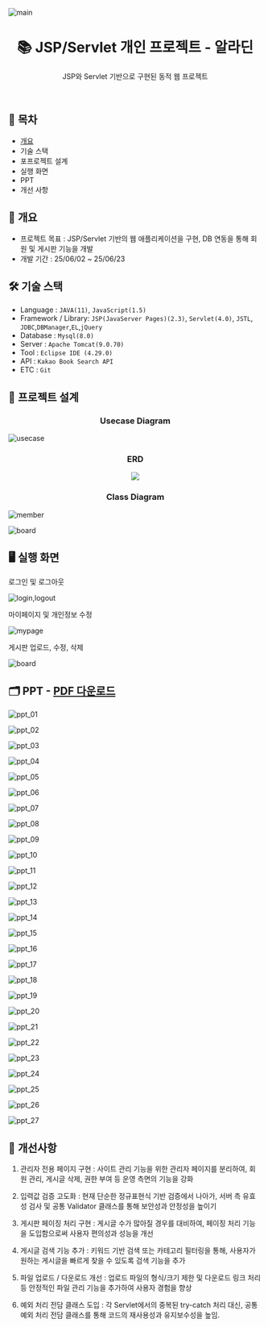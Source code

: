 ![main](https://github.com/user-attachments/assets/45678c4c-a399-4bca-a75a-05f7892b038b)

<h1 align="center">📚 JSP/Servlet 개인 프로젝트 - 알라딘</h1>
<p align="center">JSP와 Servlet 기반으로 구현된 동적 웹 프로젝트</p>
<br/>

## 📌 목차

- [개요](https://github.com/notuna87/noh_aladinJSP#-개요)
- 기술 스택
- 포프로젝트 설계
- 실행 화면
- PPT
- 개선 사항

## 📖 개요
- 프로젝트 목표 : JSP/Servlet 기반의 웹 애플리케이션을 구현, DB 연동을 통해 회원 및 게시판 기능을 개발
- 개발 기간 : 25/06/02 ~ 25/06/23

## 🛠️ 기술 스택
- Language : `JAVA(11)`, `JavaScript(1.5)`
- Framework / Library: `JSP(JavaServer Pages)(2.3)`, `Servlet(4.0)`, `JSTL`, `JDBC`,`DBManager`,`EL`,`jQuery`
- Database : `Mysql(8.0)`
- Server : `Apache Tomcat(9.0.70)`
- Tool : `Eclipse IDE (4.29.0)`
- API : `Kakao Book Search API`
- ETC : `Git`

## 🧩 프로젝트 설계
<h3 align="center">Usecase Diagram</h3>

![usecase](https://github.com/user-attachments/assets/813cf7e9-3e80-4394-97e6-f16c0f81d6c3)

<h3 align="center">ERD</h3>

<p align="center"><img src="https://github.com/user-attachments/assets/e81a5f9c-18e0-4d73-9f9a-3e5224f32f2a"></p>

<h3 align="center">Class Diagram</h3>

![member](https://github.com/user-attachments/assets/b5bb1992-f210-43c9-bdd4-74c2e035f2d4)

![board](https://github.com/user-attachments/assets/43a546fb-75c9-4643-aa45-4fa0ae38136e)


## 🖥️ 실행 화면

로그인 및 로그아웃

![login,logout](https://github.com/user-attachments/assets/04500a0c-4221-42d0-957b-57c2d503270e)

마이페이지 및 개인정보 수정

![mypage](https://github.com/user-attachments/assets/32df0566-18c2-47c8-bf14-91a4b38de000)

게시판 업로드, 수정, 삭제

![board](https://github.com/user-attachments/assets/80dd2352-4b50-44a9-961b-99b498c9eeaa)

## 🗂️ PPT - [PDF 다운로드](https://github.com/user-attachments/files/20859117/aladin_jsp.pdf)

![ppt_01](https://github.com/user-attachments/assets/ffcc998d-2101-4801-aeac-5e6d17643a37)

![ppt_02](https://github.com/user-attachments/assets/176b76f9-ecf9-42e7-a5de-cb29b32e3dda)

![ppt_03](https://github.com/user-attachments/assets/565a1904-47c0-4c2f-9d14-0269558bc4ff)

![ppt_04](https://github.com/user-attachments/assets/cd9fbe2b-070a-4178-b357-6d9fe8b50757)

![ppt_05](https://github.com/user-attachments/assets/b3772135-b1b8-4e48-9cbe-8efa5c6652b6)

![ppt_06](https://github.com/user-attachments/assets/e56423bb-36c9-45dc-8a60-caaf07e6b717)

![ppt_07](https://github.com/user-attachments/assets/f8af0332-a468-4d67-830e-5b97df36dc9f)

![ppt_08](https://github.com/user-attachments/assets/4606aa4b-30a3-4457-9fef-df5f6814314f)

![ppt_09](https://github.com/user-attachments/assets/aa82619d-a14d-43e0-a506-536bf428a40d)

![ppt_10](https://github.com/user-attachments/assets/f8c1f539-0838-4680-8339-8856af793265)

![ppt_11](https://github.com/user-attachments/assets/4391770e-4020-4638-bffa-67096acf0a2e)

![ppt_12](https://github.com/user-attachments/assets/504e8d64-018c-45de-a103-80c5b5ab26ab)

![ppt_13](https://github.com/user-attachments/assets/32e6082b-7a96-418a-9a64-fc133f928abc)

![ppt_14](https://github.com/user-attachments/assets/db249d73-10e1-45ed-8887-1d845c09942c)

![ppt_15](https://github.com/user-attachments/assets/55ff4733-8c7f-418a-a850-8c72e6c87fcf)

![ppt_16](https://github.com/user-attachments/assets/b097068a-e69f-407e-95c6-6948bfcd5304)

![ppt_17](https://github.com/user-attachments/assets/6eb43072-64c8-46f2-ab03-8550123b7877)

![ppt_18](https://github.com/user-attachments/assets/9b80b9bb-18f7-46d5-a730-7d490ab75673)

![ppt_19](https://github.com/user-attachments/assets/83aebbe5-1e5b-47ee-8b0e-8fb4a8666f47)

![ppt_20](https://github.com/user-attachments/assets/b7d8b0a2-4209-4654-a487-5ee44f5fdafd)

![ppt_21](https://github.com/user-attachments/assets/0b291b4b-caeb-401e-b28e-cecd4419d0be)

![ppt_22](https://github.com/user-attachments/assets/e4d0b86e-ea8a-44d2-af65-b66cbe324960)

![ppt_23](https://github.com/user-attachments/assets/009c1273-c171-4072-bdeb-d44563328421)

![ppt_24](https://github.com/user-attachments/assets/50fc44c5-a0f8-4f85-ba90-b803a25ec202)

![ppt_25](https://github.com/user-attachments/assets/c1738466-6687-4ce9-90eb-cdc47915d321)

![ppt_26](https://github.com/user-attachments/assets/cf1b9cb5-0201-49fd-a8c5-367adab250b1)

![ppt_27](https://github.com/user-attachments/assets/09a50f83-dc70-497d-83db-f07f81114ebe)

## 🚀 개선사항

1. 관리자 전용 페이지 구현 : 사이트 관리 기능을 위한 관리자 페이지를 분리하여, 회원 관리, 게시글 삭제, 권한 부여 등 운영 측면의 기능을 강화

2. 입력값 검증 고도화 : 현재 단순한 정규표현식 기반 검증에서 나아가, 서버 측 유효성 검사 및 공통 Validator 클래스를 통해 보안성과 안정성을 높이기

3. 게시판 페이징 처리 구현 : 게시글 수가 많아질 경우를 대비하여, 페이징 처리 기능을 도입함으로써 사용자 편의성과 성능을 개선

4. 게시글 검색 기능 추가 : 키워드 기반 검색 또는 카테고리 필터링을 통해, 사용자가 원하는 게시글을 빠르게 찾을 수 있도록 검색 기능을 추가

5. 파일 업로드 / 다운로드 개선 : 업로드 파일의 형식/크기 제한 및 다운로드 링크 처리 등 안정적인 파일 관리 기능을 추가하여 사용자 경험을 향상

6. 예외 처리 전담 클래스 도입 : 각 Servlet에서의 중복된 try-catch 처리 대신, 공통 예외 처리 전담 클래스를 통해 코드의 재사용성과 유지보수성을 높임.
